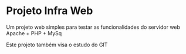 # Projeto Infra Web

Um projeto web simples para testar as funcionalidades do servidor web Apache + PHP + MySq

Este projeto também visa o estudo do GIT
